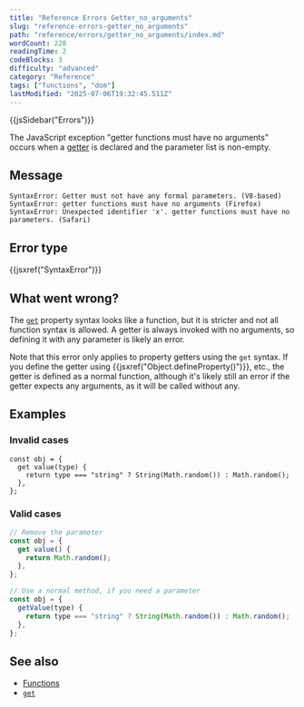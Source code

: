 ```yaml
---
title: "Reference Errors Getter_no_arguments"
slug: "reference-errors-getter_no_arguments"
path: "reference/errors/getter_no_arguments/index.md"
wordCount: 228
readingTime: 2
codeBlocks: 3
difficulty: "advanced"
category: "Reference"
tags: ["functions", "dom"]
lastModified: "2025-07-06T19:32:45.511Z"
---
```



{{jsSidebar("Errors")}}

The JavaScript exception "getter functions must have no arguments" occurs when a [getter](/en-US/docs/Web/JavaScript/Reference/Functions/get) is declared and the parameter list is non-empty.

## Message

```plain
SyntaxError: Getter must not have any formal parameters. (V8-based)
SyntaxError: getter functions must have no arguments (Firefox)
SyntaxError: Unexpected identifier 'x'. getter functions must have no parameters. (Safari)
```

## Error type

{{jsxref("SyntaxError")}}

## What went wrong?

The [`get`](/en-US/docs/Web/JavaScript/Reference/Functions/get) property syntax looks like a function, but it is stricter and not all function syntax is allowed. A getter is always invoked with no arguments, so defining it with any parameter is likely an error.

Note that this error only applies to property getters using the `get` syntax. If you define the getter using {{jsxref("Object.defineProperty()")}}, etc., the getter is defined as a normal function, although it's likely still an error if the getter expects any arguments, as it will be called without any.

## Examples

### Invalid cases

```js-nolint example-bad
const obj = {
  get value(type) {
    return type === "string" ? String(Math.random()) : Math.random();
  },
};
```

### Valid cases

```js example-good
// Remove the parameter
const obj = {
  get value() {
    return Math.random();
  },
};

// Use a normal method, if you need a parameter
const obj = {
  getValue(type) {
    return type === "string" ? String(Math.random()) : Math.random();
  },
};
```

## See also

- [Functions](/en-US/docs/Web/JavaScript/Reference/Functions)
- [`get`](/en-US/docs/Web/JavaScript/Reference/Functions/get)
